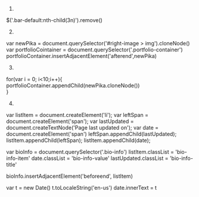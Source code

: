 1.
$('.bar-default:nth-child(3n)').remove()<br />

2.
var newPika = document.querySelector('#right-image > img').cloneNode()<br />
var portfolioCointainer = document.querySelector('.portfolio-container')<br />
portfolioContainer.insertAdjacentElement('afterend',newPika)

3.
for(var i = 0; i<10;i++){ <br />
portfolioContainer.appendChild(newPika.cloneNode())<br />
}


4.
var listItem = document.createElement('li');
var leftSpan = document.createElement('span');
var lastUpdated = document.createTextNode('Page last updated on');
var date = document.createElement('span')
leftSpan.appendChild(lastUpdated);
listItem.appendChild(leftSpan);
listItem.appendChild(date);

var bioInfo = document.querySelector('.bio-info')
listItem.classList = 'bio-info-item'
date.classList = 'bio-info-value'
lastUpdated.classList = 'bio-info-title'

bioInfo.insertAdjacentElement('beforeend', listItem)

var t = new Date()
t.toLocaleString('en-us')
date.innerText = t
